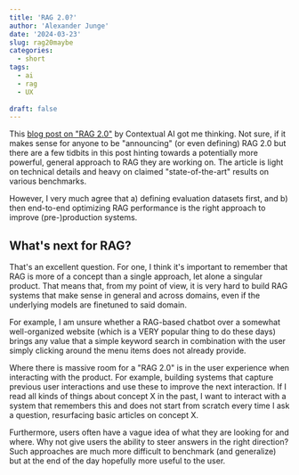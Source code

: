 ```yaml
---
title: 'RAG 2.0?'
author: 'Alexander Junge'
date: '2024-03-23'
slug: rag20maybe
categories:
  - short
tags:
  - ai
  - rag
  - UX
  
draft: false
---
```


This [blog post on "RAG 2.0"](https://contextual.ai/introducing-rag2) by Contextual AI got me thinking.
Not sure, if it makes sense for anyone to be "announcing" (or even defining) RAG 2.0 but there are a few
tidbits in this post hinting towards a potentially more powerful, general approach to RAG they are working on.
The article is light on technical details and heavy on claimed "state-of-the-art" results on various benchmarks.

However, I very much agree that a) defining evaluation datasets first, and b) then end-to-end optimizing
RAG performance is the right approach to improve (pre-)production systems.

## What's next for RAG?

That's an excellent question. For one, I think it's important to remember that RAG is more of a concept
than a single approach, let alone a singular product.
That means that, from my point of view, it is very hard to build RAG systems that make sense in general and
across domains, even if the underlying models are finetuned to said domain.

For example, I am unsure whether a RAG-based chatbot over a somewhat well-organized website (which is a VERY popular thing to do these days)
brings any value that a simple keyword search in combination with the user simply clicking around the menu items does not already provide.

Where there is massive room for a "RAG 2.0" is in the user experience when interacting with the product.
For example, building systems that capture previous user interactions and use these to improve the next interaction.
If I read all kinds of things about concept X in the past, I want to interact with a system that remembers this and
does not start from scratch every time I ask a question, resurfacing basic articles on concept X.

Furthermore, users often have a vague idea of what they are looking for and where.
Why not give users the ability to steer answers in the right direction?
Such approaches are much more difficult to benchmark (and generalize) but at the end of the day hopefully more useful to the user.